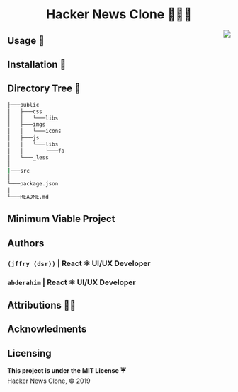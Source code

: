 
<h1 align="center">Hacker News Clone 👩🏿‍💻</h1>
<img align="right" src="https://img.shields.io/badge/Built%20with-React%20%E2%9A%9B-purple?style=flat&logo=appveyor">

## Usage  🔬

## Installation 🔨


## Directory Tree 🌳 
```bash
├───public
│   ├───css
│   │   └───libs
│   ├───imgs
│   │   └───icons
│   ├───js
│   │   └───libs
│   │       └───fa
│   └───_less
│      
|───src
│           
└───package.json 
│           
└───README.md
```


## Minimum Viable Project 


## Authors
### ```(jffry (dsr))``` | React ⚛ UI/UX Developer 

### ```abderahim``` | React ⚛ UI/UX Developer

## Attributions 🙏🏿

## Acknowledments

## Licensing 
**This project is under the MIT License ☔**<br>
Hacker News Clone, © 2019